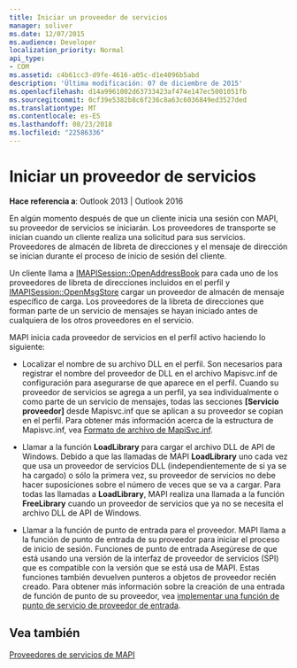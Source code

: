 ```yaml
---
title: Iniciar un proveedor de servicios
manager: soliver
ms.date: 12/07/2015
ms.audience: Developer
localization_priority: Normal
api_type:
- COM
ms.assetid: c4b61cc3-d9fe-4616-a05c-d1e4096b5abd
description: 'Última modificación: 07 de diciembre de 2015'
ms.openlocfilehash: d14a9961002d63733423af474e147ec5001051fb
ms.sourcegitcommit: 0cf39e5382b8c6f236c8a63c6036849ed3527ded
ms.translationtype: MT
ms.contentlocale: es-ES
ms.lasthandoff: 08/23/2018
ms.locfileid: "22586336"
---
```

# <a name="starting-a-service-provider"></a>Iniciar un proveedor de servicios

 
  
**Hace referencia a**: Outlook 2013 | Outlook 2016 
  
En algún momento después de que un cliente inicia una sesión con MAPI, su proveedor de servicios se iniciarán. Los proveedores de transporte se inician cuando un cliente realiza una solicitud para sus servicios. Proveedores de almacén de libreta de direcciones y el mensaje de dirección se inician durante el proceso de inicio de sesión del cliente.
  
Un cliente llama a [IMAPISession::OpenAddressBook](imapisession-openaddressbook.md) para cada uno de los proveedores de libreta de direcciones incluidos en el perfil y [IMAPISession::OpenMsgStore](imapisession-openmsgstore.md) cargar un proveedor de almacén de mensaje específico de carga. Los proveedores de la libreta de direcciones que forman parte de un servicio de mensajes se hayan iniciado antes de cualquiera de los otros proveedores en el servicio. 
  
MAPI inicia cada proveedor de servicios en el perfil activo haciendo lo siguiente:
  
- Localizar el nombre de su archivo DLL en el perfil. Son necesarios para registrar el nombre del proveedor de DLL en el archivo Mapisvc.inf de configuración para asegurarse de que aparece en el perfil. Cuando su proveedor de servicios se agrega a un perfil, ya sea individualmente o como parte de un servicio de mensajes, todas las secciones **[Servicio proveedor]** desde Mapisvc.inf que se aplican a su proveedor se copian en el perfil. Para obtener más información acerca de la estructura de Mapisvc.inf, vea [Formato de archivo de MapiSvc.inf](file-format-of-mapisvc-inf.md).
    
- Llamar a la función **LoadLibrary** para cargar el archivo DLL de API de Windows. Debido a que las llamadas de MAPI **LoadLibrary** uno cada vez que usa un proveedor de servicios DLL (independientemente de si ya se ha cargado) o sólo la primera vez, su proveedor de servicios no debe hacer suposiciones sobre el número de veces que se va a cargar. Para todas las llamadas a **LoadLibrary**, MAPI realiza una llamada a la función **FreeLibrary** cuando un proveedor de servicios que ya no se necesita el archivo DLL de API de Windows. 
    
- Llamar a la función de punto de entrada para el proveedor. MAPI llama a la función de punto de entrada de su proveedor para iniciar el proceso de inicio de sesión. Funciones de punto de entrada Asegúrese de que está usando una versión de la interfaz de proveedor de servicios (SPI) que es compatible con la versión que se está usa de MAPI. Estas funciones también devuelven punteros a objetos de proveedor recién creado. Para obtener más información sobre la creación de una entrada de función de punto de su proveedor, vea [implementar una función de punto de servicio de proveedor de entrada](implementing-a-service-provider-entry-point-function.md).
    
## <a name="see-also"></a>Vea también



[Proveedores de servicios de MAPI](mapi-service-providers.md)

